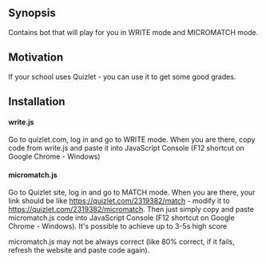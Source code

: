 ## Synopsis

Contains bot that will play for you in WRITE mode and MICROMATCH mode.

## Motivation

If your school uses Quizlet - you can use it to get some good grades.

## Installation

#### write.js

Go to quizlet.com, log in and go to WRITE mode.
When you are there, copy code from write.js and paste it into JavaScript Console (F12 shortcut on Google Chrome - Windows)

#### micromatch.js
Go to Quizlet site, log in and go to MATCH mode.
When you are there, your link should be like https://quizlet.com/2319382/match - modify it to https://quizlet.com/2319382/micromatch.
Then just simply copy and paste micromatch.js code into JavaScript Console (F12 shortcut on Google Chrome - Windows).
It's possible to achieve up to 3-5s high score

micromatch.js may not be always correct (like 80% correct, if it fails, refresh the website and paste code again).